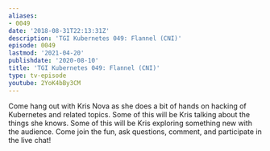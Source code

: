 ```yaml
---
aliases:
- 0049
date: '2018-08-31T22:13:31Z'
description: 'TGI Kubernetes 049: Flannel (CNI)'
episode: 0049
lastmod: '2021-04-20'
publishdate: '2020-08-10'
title: 'TGI Kubernetes 049: Flannel (CNI)'
type: tv-episode
youtube: 2YoK4bBy3CM
---
```


Come hang out with Kris Nova as she does a bit of hands on hacking of Kubernetes and related topics. Some of this will be Kris talking about the things she knows. Some of this will be Kris exploring something new with the audience. Come join the fun, ask questions, comment, and participate in the live chat!